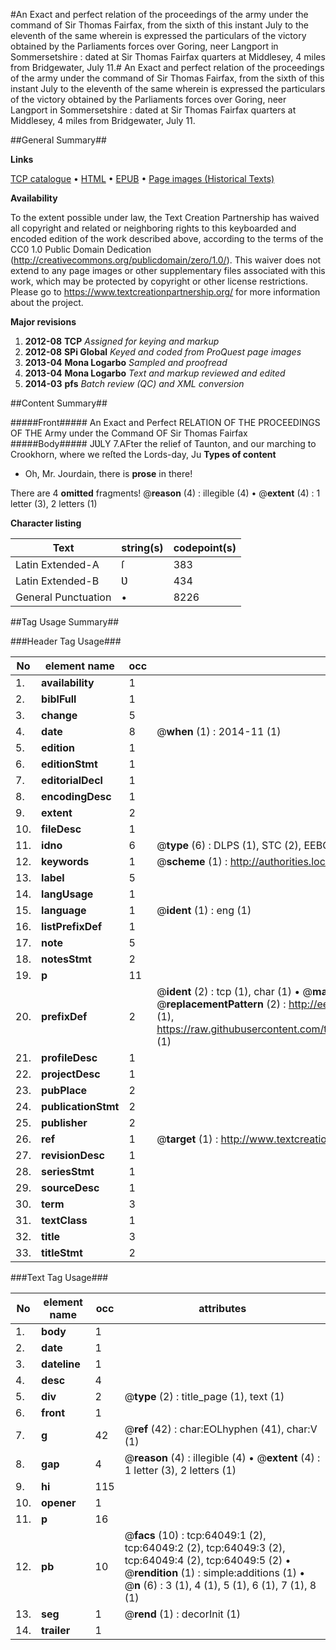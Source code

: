 #An Exact and perfect relation of the proceedings of the army under the command of Sir Thomas Fairfax, from the sixth of this instant July to the eleventh of the same wherein is expressed the particulars of the victory obtained by the Parliaments forces over Goring, neer Langport in Sommersetshire : dated at Sir Thomas Fairfax quarters at Middlesey, 4 miles from Bridgewater, July 11.#
An Exact and perfect relation of the proceedings of the army under the command of Sir Thomas Fairfax, from the sixth of this instant July to the eleventh of the same wherein is expressed the particulars of the victory obtained by the Parliaments forces over Goring, neer Langport in Sommersetshire : dated at Sir Thomas Fairfax quarters at Middlesey, 4 miles from Bridgewater, July 11.

##General Summary##

**Links**

[TCP catalogue](http://www.ota.ox.ac.uk/tcp/)  • 
[HTML](http://tei.it.ox.ac.uk/tcp/Texts-HTML/free/A38/A38887.html)  • 
[EPUB](http://tei.it.ox.ac.uk/tcp/Texts-EPUB/free/A38/A38887.epub) • 
[Page images (Historical Texts)](https://historicaltexts.jisc.ac.uk/eebo-12595706e)

**Availability**

To the extent possible under law, the Text Creation Partnership has waived all copyright and related or neighboring rights to this keyboarded and encoded edition of the work described above, according to the terms of the CC0 1.0 Public Domain Dedication (http://creativecommons.org/publicdomain/zero/1.0/). This waiver does not extend to any page images or other supplementary files associated with this work, which may be protected by copyright or other license restrictions. Please go to https://www.textcreationpartnership.org/ for more information about the project.

**Major revisions**

1. __2012-08__ __TCP__ *Assigned for keying and markup*
1. __2012-08__ __SPi Global__ *Keyed and coded from ProQuest page images*
1. __2013-04__ __Mona Logarbo__ *Sampled and proofread*
1. __2013-04__ __Mona Logarbo__ *Text and markup reviewed and edited*
1. __2014-03__ __pfs__ *Batch review (QC) and XML conversion*

##Content Summary##

#####Front#####
An Exact and Perfect RELATION OF THE PROCEEDINGS OF THE Army under the Command OF Sir Thomas Fairfax
#####Body#####
JƲLY 7.AFter the relief of Taunton, and our marching to Crookhorn, where we reſted the Lords-day, Ju
**Types of content**

  * Oh, Mr. Jourdain, there is **prose** in there!

There are 4 **omitted** fragments! 
 @__reason__ (4) : illegible (4)  •  @__extent__ (4) : 1 letter (3), 2 letters (1)

**Character listing**


|Text|string(s)|codepoint(s)|
|---|---|---|
|Latin Extended-A|ſ|383|
|Latin Extended-B|Ʋ|434|
|General Punctuation|•|8226|

##Tag Usage Summary##

###Header Tag Usage###

|No|element name|occ|attributes|
|---|---|---|---|
|1.|__availability__|1||
|2.|__biblFull__|1||
|3.|__change__|5||
|4.|__date__|8| @__when__ (1) : 2014-11 (1)|
|5.|__edition__|1||
|6.|__editionStmt__|1||
|7.|__editorialDecl__|1||
|8.|__encodingDesc__|1||
|9.|__extent__|2||
|10.|__fileDesc__|1||
|11.|__idno__|6| @__type__ (6) : DLPS (1), STC (2), EEBO-CITATION (1), OCLC (1), VID (1)|
|12.|__keywords__|1| @__scheme__ (1) : http://authorities.loc.gov/ (1)|
|13.|__label__|5||
|14.|__langUsage__|1||
|15.|__language__|1| @__ident__ (1) : eng (1)|
|16.|__listPrefixDef__|1||
|17.|__note__|5||
|18.|__notesStmt__|2||
|19.|__p__|11||
|20.|__prefixDef__|2| @__ident__ (2) : tcp (1), char (1)  •  @__matchPattern__ (2) : ([0-9\-]+):([0-9IVX]+) (1), (.+) (1)  •  @__replacementPattern__ (2) : http://eebo.chadwyck.com/downloadtiff?vid=$1&page=$2 (1), https://raw.githubusercontent.com/textcreationpartnership/Texts/master/tcpchars.xml#$1 (1)|
|21.|__profileDesc__|1||
|22.|__projectDesc__|1||
|23.|__pubPlace__|2||
|24.|__publicationStmt__|2||
|25.|__publisher__|2||
|26.|__ref__|1| @__target__ (1) : http://www.textcreationpartnership.org/docs/. (1)|
|27.|__revisionDesc__|1||
|28.|__seriesStmt__|1||
|29.|__sourceDesc__|1||
|30.|__term__|3||
|31.|__textClass__|1||
|32.|__title__|3||
|33.|__titleStmt__|2||


###Text Tag Usage###

|No|element name|occ|attributes|
|---|---|---|---|
|1.|__body__|1||
|2.|__date__|1||
|3.|__dateline__|1||
|4.|__desc__|4||
|5.|__div__|2| @__type__ (2) : title_page (1), text (1)|
|6.|__front__|1||
|7.|__g__|42| @__ref__ (42) : char:EOLhyphen (41), char:V (1)|
|8.|__gap__|4| @__reason__ (4) : illegible (4)  •  @__extent__ (4) : 1 letter (3), 2 letters (1)|
|9.|__hi__|115||
|10.|__opener__|1||
|11.|__p__|16||
|12.|__pb__|10| @__facs__ (10) : tcp:64049:1 (2), tcp:64049:2 (2), tcp:64049:3 (2), tcp:64049:4 (2), tcp:64049:5 (2)  •  @__rendition__ (1) : simple:additions (1)  •  @__n__ (6) : 3 (1), 4 (1), 5 (1), 6 (1), 7 (1), 8 (1)|
|13.|__seg__|1| @__rend__ (1) : decorInit (1)|
|14.|__trailer__|1||
